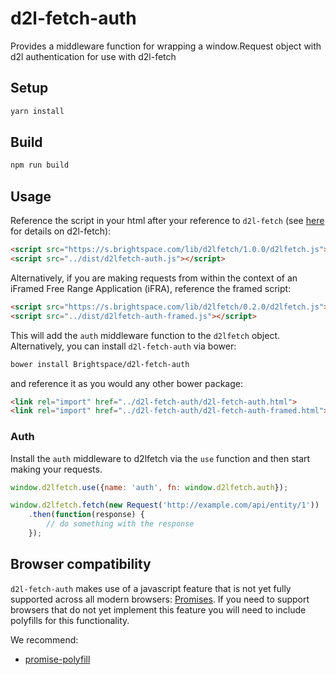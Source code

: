 # d2l-fetch-auth
Provides a middleware function for wrapping a window.Request object with d2l authentication for use with d2l-fetch

## Setup

```sh
yarn install
```

## Build

```sh
npm run build
```

## Usage

Reference the script in your html after your reference to `d2l-fetch` (see [here](https://github.com/Brightspace/d2l-fetch) for details on d2l-fetch):

```html
<script src="https://s.brightspace.com/lib/d2lfetch/1.0.0/d2lfetch.js"></script>
<script src="../dist/d2lfetch-auth.js"></script>
```

Alternatively, if you are making requests from within the context of an iFramed Free Range Application (iFRA), reference the framed script:

```html
<script src="https://s.brightspace.com/lib/d2lfetch/0.2.0/d2lfetch.js"></script>
<script src="../dist/d2lfetch-auth-framed.js"></script>
```

This will add the `auth` middleware function to the `d2lfetch` object. Alternatively, you can install `d2l-fetch-auth` via bower:

```sh
bower install Brightspace/d2l-fetch-auth
```

and reference it as you would any other bower package:

```html
<link rel="import" href="../d2l-fetch-auth/d2l-fetch-auth.html">
<link rel="import" href="../d2l-fetch-auth/d2l-fetch-auth-framed.html">
```

### Auth

Install the `auth` middleware to d2lfetch via the `use` function and then start making your requests.

```js
window.d2lfetch.use({name: 'auth', fn: window.d2lfetch.auth});

window.d2lfetch.fetch(new Request('http://example.com/api/entity/1'))
	.then(function(response) {
		// do something with the response
	});
```

## Browser compatibility

`d2l-fetch-auth` makes use of a javascript feature that is not yet fully supported across all modern browsers: [Promises](https://developer.mozilla.org/en/docs/Web/JavaScript/Reference/Global_Objects/Promise). If you need to support browsers that do not yet implement this feature you will need to include polyfills for this functionality.

We recommend:

* [promise-polyfill](https://github.com/PolymerLabs/promise-polyfill/)
